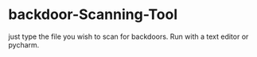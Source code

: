 # backdoor-Scanning-Tool

just type the file you wish to scan for backdoors. Run with a text editor or pycharm.
